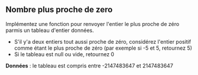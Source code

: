 ## Nombre plus proche de zero

Implémentez une fonction pour renvoyer l'entier le plus proche de zéro parmis un tableau d'entier données.

- S'il y'a deux entiers tout aussi proche de zéro, considérez l'entier positif comme étant le plus proche de zéro (par exemple si -5 et 5, retournez 5)
- Si le tableau est null ou vide, retournez 0

**Données** : le tableau est compris entre -2147483647 et 2147483647